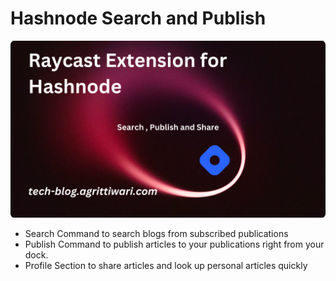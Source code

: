 # Hashnode Search and Publish

![Raycast for hashnode](./assets/Raycast%20Extension%20for%20Hashnode.png)

- Search Command to search blogs from subscribed publications
- Publish Command to publish articles to your publications right from your dock.
- Profile Section to share articles and look up personal articles quickly
